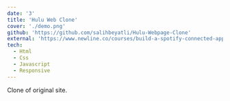 ```yaml
---
date: '3'
title: 'Hulu Web Clone'
cover: './demo.png'
github: 'https://github.com/salihbeyatli/Hulu-Webpage-Clone'
external: 'https://www.newline.co/courses/build-a-spotify-connected-app'
tech:
  - Html
  - Css
  - Javascript
  - Responsive
---
```


Clone of original site.